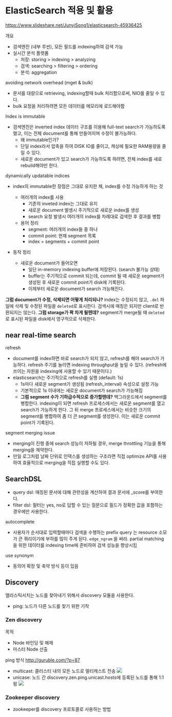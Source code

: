# ElasticSearch 적용 및 활용

<https://www.slideshare.net/JunyiSong1/elasticsearch-45936425>

개요

- 검색엔진 (내부 루씬), 모든 필드를 indexing하여 검색 가능
- 실시간 분석 플랫폼
  - 저장: storing > indexing > analyzing
  - 검색: searching > filtering > ordering
  - 분석: aggregation

avoiding network overhead (mget & bulk)

- 문서를 대량으로 retrieving, indexing할때 bulk 처리함으로써, NIO를 줄일 수 있다.
- bulk 요청을 처리하려면 모든 데이터를 메모리에 로드해야함

Index is immutable

- 검색엔진은 inverted index 데이터 구조를 이용해 full-text search가 가능하도록 했고, 이는 전체 document를 통해 만들어지며 수정이 불가능하다.
  - 왜 immutable인가?
  - 단일 index라서 압축을 하여 DISK IO를 줄이고, 캐싱에 필요한 RAM용량을 줄일 수 있다.
  - 새로운 document가 있고 search가 가능하도록 하려면, 전체 index를 새로 rebuild해야만 한다.

dynamically updatable indices

- index의 immutable한 장점은 그대로 유지한 채, index를 수정 가능하게 하는 것
  - 여러개의 index를 사용
    - 기존의 inveted index는 그대로 유지
    - 새로운 document 발생시 주기적으로 새로운 index를 생성
    - search 요청 발생시 여러개의 index를 차례대로 검색한 후 결과를 병합
  - 용어 정리
    - segment: 여러개의 index들 중 하나
    - commit point: 현재 segment 목록
    - index = segments + commit point

- 동작 정리
  - 새로운 document가 들어오면
    - 일단 in-memory indexing buffer에 저장된다. (search 불가능 상태)
    - buffer는 주기적으로 commit 되는데, commit 될 때 새로운 segment가 생성된 후 새로운 commit point가 disk에 기록된다. 
    - 이제부터 새로운 document가 search 가능해진다.

**그럼 document가 수정, 삭제되면 어떻게 처리되나?** index는 수정되지 않고, `.del` 파일에 삭제 및 수정된 파일을 `deleted`로 표시한다. 검색시에 매칭은 되지만 client로 반환되지는 않는다. **그럼 storage가 꽉 차게 될텐데?** segment가 merge될 때 `deleted`로 표시된 파일을 disk에서 영구적으로 삭제한다.

## near real-time search

refresh

- document를 index하면 바로 search가 되지 않고, refresh를 해야 search가 가능하다. refresh 주기를 늘리면 indexing throughput을 높일 수 있다. (refresh에 쓰이는 자원을 indexing에 사용할 수 있기 때문이다.)
- elasticsearch는 주기적으로 refresh를 실행 (default: 1s)
  - 1s마다 새로운 segment가 생성됨 (refresh_interval) 속성으로 설정 가능
  - 기본적으로 1s 이내에는 새로운 document가 search가 가능해짐
  - **그럼 segment 수가 기하급수적으로 증가할텐데?** 백그라운드에서 segment를 병합한다. indexing이 되면 refresh 프로세스에서는 새로운 segment를 열고 search가 가능하게 한다. 그 뒤 merge 프로세스에서는 비슷한 크기의 segment를 병합하여 좀 더 큰 segment를 생성한다. 이는 새로운 commit point가 기록된다.

segment merging issue

- merging이 진행 중에 search 성능이 저하될 경우, merge throttling 기능을 통해 merging을 제약한다.
- 만일 로그처럼 날짜 단위로 인덱스를 생성하는 구조라면 직접 optimize API를 사용하여 효율적으로 merging을 직접 실행할 수도 있다.


## SearchDSL

- query dsl: 매칭된 문서에 대해 관련성을 계산하여 결과 문서에 _score를 부여한다.
- filter dsl: 필터는 yes, no로 답할 수 있는 질문으로 필드가 정확한 값을 포함하는 경우에만 사용한다.

autocomplete

- 사용자가 순서대로 입력할때마다 검색을 수행하는 prefix query 는 resource 소모가 큰 쿼리이기에 부하를 많이 주게 된다.  `edge_ngram` 을 써라. partial matching을 위한 데이터를 indexing time에 준비하여 검색 성능을 향상시킴

use synonym

- 동의어 확장 및 축약 방식 등이 있음

## Discovery

엘라스틱서치는 노드를 찾아내기 위해서 discovery 모듈을 사용한다.

- ping: 노드가 다른 노드를 찾기 위한 기작

### Zen discovery

목적

- Node 바인딩 및 해제
- 마스터 Node 선출

ping 방식 <http://guruble.com/?p=87>

- multicast: 클러스터 내의 모든 노드로 멀티캐스트 전송 ![](http://guruble.com/wp-content/uploads/2014/02/multicast_stream-svg.png)
- unicase: 노드 간 discovery.zen.ping.unicast.hosts에 등록된 노드를 통해 1:1 핑 ![](http://guruble.com/wp-content/uploads/2014/02/unicast_streaming-svg.png)

### Zookeeper discovery

- zookeeper를 discovery 프로토콜로 사용하는 방법 


  